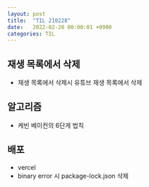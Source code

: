 ```yaml
---
layout: post
title:  "TIL 210228"
date:   2022-02-28 00:00:01 +0900
categories: TIL
---
```


## 재생 목록에서 삭제 
- 재생 목록에서 삭제시 유튜브 재생 목록에서 삭제

## 알고리즘
- 케빈 베이컨의 6단게 법칙

## 배포 
- vercel
- binary error 시 package-lock.json 삭제

